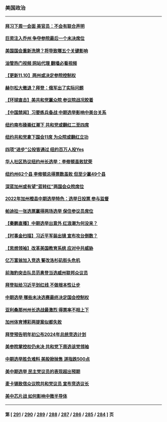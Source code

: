 ### 美国政治
---
#### [拜习下周一会面 美官员：不会有联合声明](../../pages/ncid1078159/n13863638.md?11110445) 
#### [巨资注入乔州 争夺参院最后一个未决席位](../../pages/ncid1078159/n13861445.md?11110445) 
#### [美国国会重新洗牌？将导致哪五个关键影响](../../pages/ncid1078159/n13863390.md?11110445) 
#### [油管热门视频 网站代理 翻墙必看视频](http://150.230.27.170:81/youtube.html?11110445)
#### [【更新11.10】两州或决定参院控制权](../../pages/ncid1078159/n13863384.md?11110445) 
#### [赫尔松大撤退？拜登：俄军出了实际问题](../../pages/ncid1078159/n13863391.md?11110445) 
#### [【环球直击】美共和党赢众院 参议院战况胶着](../../pages/ncid1078159/n13862826.md?11110445) 
#### [【中国禁闻】习要练兵备战 中期选举影响中美台关系](../../pages/ncid1078159/n13862823.md?11110445) 
#### [纽约南布碌崙红潮下 共和党或翻红二至四席](../../pages/ncid1078159/n13863128.md?11110445) 
#### [纽约共和党拿下国会11席 为众院或翻红立功](../../pages/ncid1078159/n13863124.md?11110445) 
#### [四项“进步”公投皆通过 纽约百万人投Yes](../../pages/ncid1078159/n13863100.md?11110445) 
#### [华人社区热议纽约州长选举：李修顿虽败犹荣](../../pages/ncid1078159/n13863096.md?11110445) 
#### [纽约州62个县 李修顿总得票数虽败 但至少赢49个县](../../pages/ncid1078159/n13863130.md?11110445) 
#### [深蓝加州或有望“蓝转红”两国会众院席位](../../pages/ncid1078159/n13863139.md?11110445) 
#### [2022年加州橙县中期选举特色：选举日投票 参与监督](../../pages/ncid1078159/n13863121.md?11110445) 
#### [帕迪拉一张选票赢得两场选举 保住参议员席位](../../pages/ncid1078159/n13863009.md?11110445) 
#### [【秦鹏直播】中期选举出意外 红浪潮为何没来？](../../pages/ncid1078159/n13862907.md?11110445) 
#### [【时事金扫描】习近平军装出镜 宣布攻台倒数？](../../pages/ncid1078159/n13862831.md?11110445) 
#### [【思想领袖】改革美国教育系统 应对中共威胁](../../pages/ncid1078159/n13846273.md?11110445) 
#### [亿万富翁加入竞选 誓改洛杉矶街头危机](../../pages/ncid1078159/n13862991.md?11110445) 
#### [前海豹突击队员范奥登当选威州联邦众议员](../../pages/ncid1078159/n13862940.md?11110445) 
#### [拜登拟给习近平划红线 不做根本性让步](../../pages/ncid1078159/n13862981.md?11110445) 
#### [中期选举 哪些未决选赛最终决定国会控制权](../../pages/ncid1078159/n13862852.md?11110445) 
#### [亚利桑那州州长选战最激烈 得票率不相上下](../../pages/ncid1078159/n13862924.md?11110445) 
#### [加州体育博彩两提案似都失败](../../pages/ncid1078159/n13862980.md?11110445) 
#### [拜登预告明年初公布2024年总统竞选计划](../../pages/ncid1078159/n13862878.md?11110445) 
#### [美参院掌控权仍未决 共和党下周选该党领袖](../../pages/ncid1078159/n13862863.md?11110445) 
#### [中期选举胜负难料 美股掀抛售 道指跌500点](../../pages/ncid1078159/n13862886.md?11110445) 
#### [美中期选举 民主党议员的表现超出预期](../../pages/ncid1078159/n13862813.md?11110445) 
#### [麦卡锡致信众议院共和党议员 宣布竞选议长](../../pages/ncid1078159/n13862804.md?11110445) 
#### [美中芯片战 如何影响中微半导体](../../pages/ncid1078159/n13862820.md?11110445) 

---
#### 第 [ [291](./291.md?11110445) / [290](./290.md?11110445) / [289](./289.md?11110445) / [288](./288.md?11110445) / [287](./287.md?11110445) / [286](./286.md?11110445) / [285](./285.md?11110445) / [284](./284.md?11110445) ] 页
